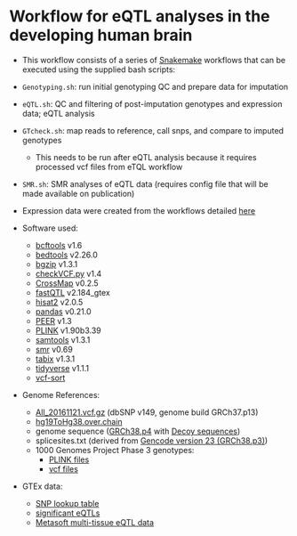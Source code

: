 # Workflow for eQTL analyses in the developing human brain

- This workflow consists of a series of [Snakemake](https://snakemake.readthedocs.io/en/stable) workflows
that can be executed using the supplied bash scripts:

- `Genotyping.sh`: run initial genotyping QC and prepare data for imputation
- `eQTL.sh`: QC and filtering of post-imputation genotypes and expression data; eQTL analysis
- `GTcheck.sh`: map reads to reference, call snps, and compare to imputed genotypes
    - This needs to be run after eQTL analysis because it requires processed vcf files from eTQL workflow
- `SMR.sh`: SMR analyses of eQTL data (requires config file that will be made available on publication)

- Expression data were created from the workflows detailed [here](https://github.com/hobrien/GENEX-FB1)

- Software used:
    - [bcftools](http://www.htslib.org/doc/bcftools.html) v1.6
    - [bedtools](http://bedtools.readthedocs.io/en/latest) v2.26.0
    - [bgzip](http://www.htslib.org/doc/bgzip.html) v1.3.1
    - [checkVCF.py](https://github.com/zhanxw/checkVCF) v1.4
    - [CrossMap](http://crossmap.sourceforge.net) v0.2.5
    - [fastQTL](http://fastqtl.sourceforge.net) v2.184_gtex
    - [hisat2](https://ccb.jhu.edu/software/hisat2/index.shtml) v2.0.5
    - [pandas](https://pandas.pydata.org) v0.21.0
    - [PEER](https://github.com/PMBio/peer/wiki) v1.3
    - [PLINK](https://www.cog-genomics.org/plink2) v1.90b3.39
    - [samtools](http://www.htslib.org/doc/samtools.html) v1.3.1
    - [smr](http://cnsgenomics.com/software/smr) v0.69
    - [tabix](http://www.htslib.org/doc/tabix.html) v1.3.1
    - [tidyverse](https://www.tidyverse.org) v1.1.1
    - [vcf-sort](https://github.com/vcftools/vcftools/blob/master/src/perl/vcf-sort)

- Genome References:
    - [All_20161121.vcf.gz](ftp://ftp.ncbi.nih.gov/snp/organisms/human_9606/VCF/All_20161121.vcf.gz) (dbSNP v149, genome build GRCh37.p13)
    - [hg19ToHg38.over.chain](http://hgdownload.soe.ucsc.edu/gbdb/hg19/liftOver/hg19ToHg38.over.chain.gz)
    - genome sequence ([GRCh38.p4](https://www.ncbi.nlm.nih.gov/assembly/GCF_000001405.30) with [Decoy sequences](https://www.ncbi.nlm.nih.gov/assembly/GCA_000786075.2))
    - splicesites.txt (derived from [Gencode version 23 (GRCh38.p3)](https://www.gencodegenes.org/releases/23.html))
    - 1000 Genomes Project Phase 3 genotypes:
        - [PLINK files](https://data.broadinstitute.org/alkesgroup/LDSCORE/1000G_Phase3_plinkfiles.tgz)
        - [vcf files](http://hgdownload.cse.ucsc.edu/gbdb/hg19/1000Genomes/phase3)

- GTEx data:
    - [SNP lookup table](javascript:portalClient.browseDatasets.downloadFile('GTEx_Analysis_2016-01-15_v7_WholeGenomeSeq_635Ind_PASS_AB02_GQ20_HETX_MISS15_PLINKQC.lookup_table.txt.gz','gtex_analysis_v7/reference/GTEx_Analysis_2016-01-15_v7_WholeGenomeSeq_635Ind_PASS_AB02_GQ20_HETX_MISS15_PLINKQC.lookup_table.txt.gz'))
    - [significant eQTLs](javascript:portalClient.browseDatasets.downloadFile('GTEx_Analysis_v7_eQTL.tar.gz','gtex_analysis_v7/single_tissue_eqtl_data/GTEx_Analysis_v7_eQTL.tar.gz'))
    - [Metasoft multi-tissue eQTL data](javascript:portalClient.browseDatasets.downloadFile('GTEx_Analysis_v7.metasoft.txt.gz','gtex_analysis_v7/multi_tissue_eqtl_data/GTEx_Analysis_v7.metasoft.txt.gz'))
